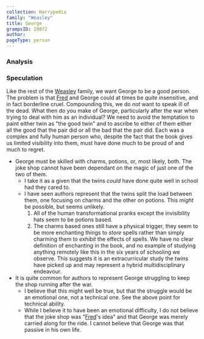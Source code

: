 ```yaml
---
collection: Harrypedia
family: "Weasley"
title: George
grampsID: I0072
author:
pageType: person
---
```


### Analysis

### Speculation

Like the rest of the [Weasley] family, we want George to be a good person. The problem is that [Fred] and George could at times be _quite_ insensitive, and in fact borderline cruel. Compounding this, we do _not_ want to speak ill of the dead. What then do you make of George, particularly after the war when trying to deal with him as an individual? We need to avoid the temptation to paint either twin as "the good twin" and to ascribe to either of them either all the good that the pair did or all the bad that the pair did. Each was a complex and fully human person who, despite the fact that the book gives us limited visibility into them, must have done much to be proud of and much to regret.

- George must be skilled with charms, potions, or, most likely, both. The joke shop cannot have been dependant on the magic of just one of the two of them.
  - I take it as a given that the twins _could_ have done quite well in school had they cared to.
  - I have seen authors represent that the twins split the load between them, one focusing on charms and the other on potions. This _might_ be possible, but seems unlikely.
    1. All of the human transformational pranks except the invisibility hats seem to be potions based.
    1. The charms based ones still have a physical trigger, they seem to be more enchanting things to _store_ spells rather than simply charming them to _exhibit_ the effects of spells. We have no clear definition of enchanting in the book, and no example of studying anything remotely like this in the six years of schooling we observe. This suggests it is an extracurricular study the twins have picked up and may represent a hybrid multidisciplinary endeavour.
- It is quite common for authors to represent George struggling to keep the shop running after the war.
  - I believe that this might well be true, but that the struggle would be an emotional one, not a technical one. See the above point for technical ability.
  - While I believe it to have been an emotional difficulty, I do not believe that the joke shop was "[Fred]'s idea" and that George was merely carried along for the ride. I cannot believe that George was that passive in his own life.

[Fred]: /Harrypedia/people/weasley/fred//
[Weasley]: /Harrypedia/people/weasley//
